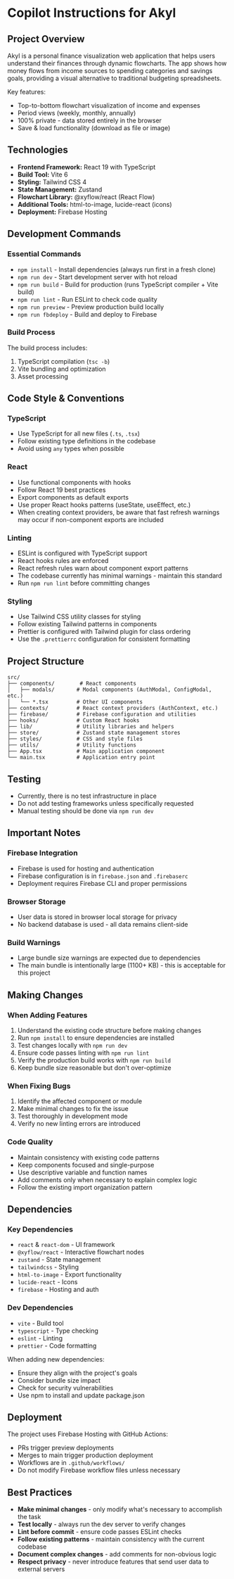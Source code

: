 # Copilot Instructions for Akyl

## Project Overview
Akyl is a personal finance visualization web application that helps users understand their finances through dynamic flowcharts. The app shows how money flows from income sources to spending categories and savings goals, providing a visual alternative to traditional budgeting spreadsheets.

Key features:
- Top-to-bottom flowchart visualization of income and expenses
- Period views (weekly, monthly, annually)
- 100% private - data stored entirely in the browser
- Save & load functionality (download as file or image)

## Technologies
- **Frontend Framework:** React 19 with TypeScript
- **Build Tool:** Vite 6
- **Styling:** Tailwind CSS 4
- **State Management:** Zustand
- **Flowchart Library:** @xyflow/react (React Flow)
- **Additional Tools:** html-to-image, lucide-react (icons)
- **Deployment:** Firebase Hosting

## Development Commands

### Essential Commands
- `npm install` - Install dependencies (always run first in a fresh clone)
- `npm run dev` - Start development server with hot reload
- `npm run build` - Build for production (runs TypeScript compiler + Vite build)
- `npm run lint` - Run ESLint to check code quality
- `npm run preview` - Preview production build locally
- `npm run fbdeploy` - Build and deploy to Firebase

### Build Process
The build process includes:
1. TypeScript compilation (`tsc -b`)
2. Vite bundling and optimization
3. Asset processing

## Code Style & Conventions

### TypeScript
- Use TypeScript for all new files (`.ts`, `.tsx`)
- Follow existing type definitions in the codebase
- Avoid using `any` types when possible

### React
- Use functional components with hooks
- Follow React 19 best practices
- Export components as default exports
- Use proper React hooks patterns (useState, useEffect, etc.)
- When creating context providers, be aware that fast refresh warnings may occur if non-component exports are included

### Linting
- ESLint is configured with TypeScript support
- React hooks rules are enforced
- React refresh rules warn about component export patterns
- The codebase currently has minimal warnings - maintain this standard
- Run `npm run lint` before committing changes

### Styling
- Use Tailwind CSS utility classes for styling
- Follow existing Tailwind patterns in components
- Prettier is configured with Tailwind plugin for class ordering
- Use the `.prettierrc` configuration for consistent formatting

## Project Structure

```
src/
├── components/        # React components
│   ├── modals/       # Modal components (AuthModal, ConfigModal, etc.)
│   └── *.tsx         # Other UI components
├── contexts/         # React context providers (AuthContext, etc.)
├── firebase/         # Firebase configuration and utilities
├── hooks/            # Custom React hooks
├── lib/              # Utility libraries and helpers
├── store/            # Zustand state management stores
├── styles/           # CSS and style files
├── utils/            # Utility functions
├── App.tsx           # Main application component
└── main.tsx          # Application entry point
```

## Testing
- Currently, there is no test infrastructure in place
- Do not add testing frameworks unless specifically requested
- Manual testing should be done via `npm run dev`

## Important Notes

### Firebase Integration
- Firebase is used for hosting and authentication
- Firebase configuration is in `firebase.json` and `.firebaserc`
- Deployment requires Firebase CLI and proper permissions

### Browser Storage
- User data is stored in browser local storage for privacy
- No backend database is used - all data remains client-side

### Build Warnings
- Large bundle size warnings are expected due to dependencies
- The main bundle is intentionally large (1100+ KB) - this is acceptable for this project

## Making Changes

### When Adding Features
1. Understand the existing code structure before making changes
2. Run `npm install` to ensure dependencies are installed
3. Test changes locally with `npm run dev`
4. Ensure code passes linting with `npm run lint`
5. Verify the production build works with `npm run build`
6. Keep bundle size reasonable but don't over-optimize

### When Fixing Bugs
1. Identify the affected component or module
2. Make minimal changes to fix the issue
3. Test thoroughly in development mode
4. Verify no new linting errors are introduced

### Code Quality
- Maintain consistency with existing code patterns
- Keep components focused and single-purpose
- Use descriptive variable and function names
- Add comments only when necessary to explain complex logic
- Follow the existing import organization pattern

## Dependencies

### Key Dependencies
- `react` & `react-dom` - UI framework
- `@xyflow/react` - Interactive flowchart nodes
- `zustand` - State management
- `tailwindcss` - Styling
- `html-to-image` - Export functionality
- `lucide-react` - Icons
- `firebase` - Hosting and auth

### Dev Dependencies
- `vite` - Build tool
- `typescript` - Type checking
- `eslint` - Linting
- `prettier` - Code formatting

When adding new dependencies:
- Ensure they align with the project's goals
- Consider bundle size impact
- Check for security vulnerabilities
- Use npm to install and update package.json

## Deployment
The project uses Firebase Hosting with GitHub Actions:
- PRs trigger preview deployments
- Merges to main trigger production deployment
- Workflows are in `.github/workflows/`
- Do not modify Firebase workflow files unless necessary

## Best Practices
- **Make minimal changes** - only modify what's necessary to accomplish the task
- **Test locally** - always run the dev server to verify changes
- **Lint before commit** - ensure code passes ESLint checks
- **Follow existing patterns** - maintain consistency with the current codebase
- **Document complex changes** - add comments for non-obvious logic
- **Respect privacy** - never introduce features that send user data to external servers
